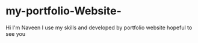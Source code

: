 # my-portfolio-Website-
Hi I'm Naveen  I use my skills and developed by  portfolio website hopeful to see you
